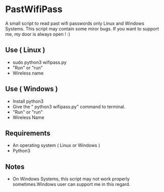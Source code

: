# PastWifiPass
A small script to read past wifi passwords only Linux and Windows Systems.
This script may contain some miror bugs. 
If you want to support me, my door is always open ! :)

## Use ( Linux ) 
- sudo python3 wifipass.py
- "Run" or "run"
- Wireless name
 
 ## Use ( Windows )
 - Install python3 
 - Give the " python3 wifipass.py" command to terminal.
 - "Run" or "run"
 - Wireless Name
 
 ## Requirements
 - An operating system ( Linux or Windows )
 - Python3 
 
 ## Notes
 - On Windows Systems, this script may not work properly sometimes.Windows user can support me in this regard.
 